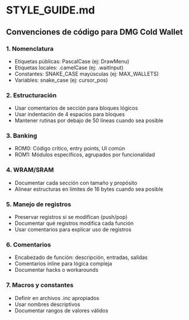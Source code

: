# STYLE_GUIDE.md

## Convenciones de código para DMG Cold Wallet

### 1. Nomenclatura
- Etiquetas públicas: PascalCase (ej: DrawMenu)
- Etiquetas locales: .camelCase (ej: .waitInput)
- Constantes: SNAKE_CASE mayúsculas (ej: MAX_WALLETS)
- Variables: snake_case (ej: cursor_pos)

### 2. Estructuración
- Usar comentarios de sección para bloques lógicos
- Usar indentación de 4 espacios para bloques
- Mantener rutinas por debajo de 50 líneas cuando sea posible

### 3. Banking
- ROM0: Código crítico, entry points, UI común
- ROM1: Módulos específicos, agrupados por funcionalidad

### 4. WRAM/SRAM
- Documentar cada sección con tamaño y propósito
- Alinear estructuras en límites de 16 bytes cuando sea posible

### 5. Manejo de registros
- Preservar registros si se modifican (push/pop)
- Documentar qué registros modifica cada función
- Usar comentarios para explicar uso de registros

### 6. Comentarios
- Encabezado de función: descripción, entradas, salidas
- Comentarios inline para lógica compleja
- Documentar hacks o workarounds

### 7. Macros y constantes
- Definir en archivos .inc apropiados
- Usar nombres descriptivos
- Documentar rangos de valores válidos
